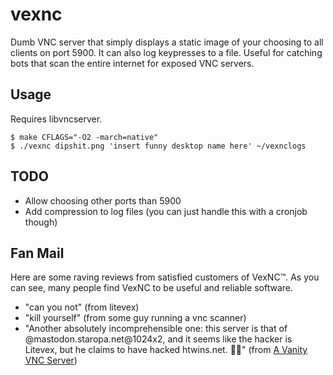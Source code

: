 # vexnc
Dumb VNC server that simply displays a static image of your choosing to all clients on port 5900.
It can also log keypresses to a file. Useful for catching bots that scan the entire internet for exposed VNC servers.

## Usage
Requires libvncserver.

```
$ make CFLAGS="-O2 -march=native"
$ ./vexnc dipshit.png 'insert funny desktop name here' ~/vexnclogs
```

## TODO
- Allow choosing other ports than 5900
- Add compression to log files (you can just handle this with a cronjob though)

## Fan Mail
Here are some raving reviews from satisfied customers of VexNC™.
As you can see, many people find VexNC to be useful and reliable software.

- "can you not" (from litevex)
- "kill yourself" (from some guy running a vnc scanner)
- "Another absolutely incomprehensible one: this server is that of @mastodon.staropa.net@1024x2, and it seems like the hacker is Litevex, but he claims to have hacked htwins.net. 😵‍💫" (from [A Vanity VNC Server](https://ache.one/articles/a-vanity-vnc-server))

